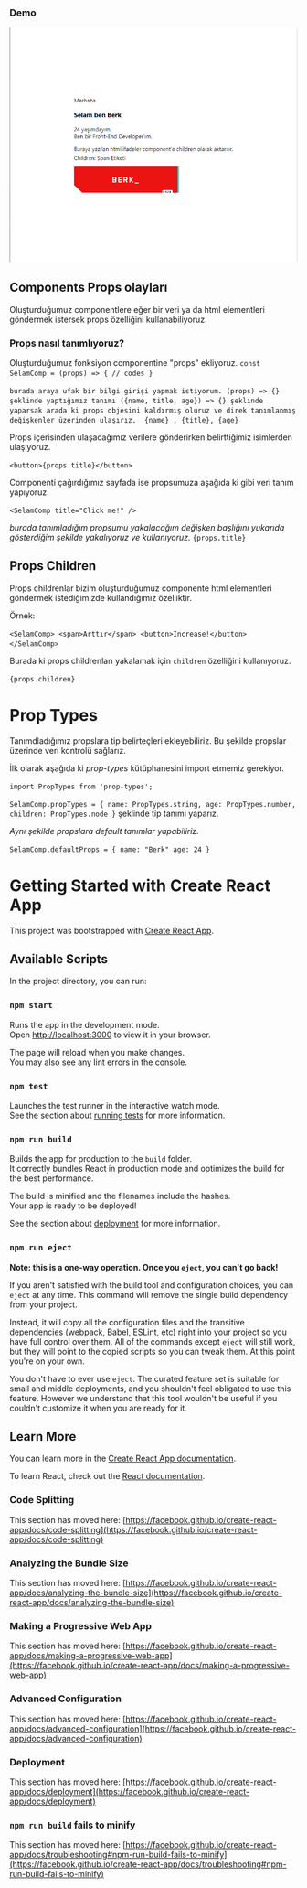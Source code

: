### Demo
![](demo.png)

## Components Props olayları
Oluşturduğumuz componentlere eğer bir veri ya da html elementleri göndermek istersek props özelliğini kullanabiliyoruz.

### Props nasıl tanımlıyoruz?
Oluşturduğumuz fonksiyon componentine "props" ekliyoruz.
`const SelamComp = (props) => {
    // codes
}`

`burada araya ufak bir bilgi girişi yapmak istiyorum.
(props) => {} şeklinde yaptığımız tanımı ({name, title, age}) => {} şeklinde yaparsak arada ki props objesini kaldırmış oluruz ve direk tanımlanmış değişkenler üzerinden ulaşırız.  {name} , {title}, {age}
`

Props içerisinden ulaşacağımız verilere gönderirken belirttiğimiz isimlerden ulaşıyoruz.

`<button>{props.title}</button>`

Componenti çağırdığımız sayfada ise propsumuza aşağıda ki gibi veri tanım yapıyoruz.

`<SelamComp title="Click me!" />`

*burada tanımladığım propsumu yakalacağım değişken başlığını yukarıda gösterdiğim şekilde yakalıyoruz ve kullanıyoruz.* `{props.title}`
 
## Props Children
Props childrenlar bizim oluşturduğumuz componente html elementleri göndermek istediğimizde kullandığımız özelliktir. 

Örnek:

`<SelamComp>
    <span>Arttır</span>
    <button>Increase!</button>
</SelamComp>`

Burada ki props childrenları yakalamak için `children` özelliğini kullanıyoruz.

`{props.children}`

# Prop Types
Tanımdladığımız propslara tip belirteçleri ekleyebiliriz. Bu şekilde propslar üzerinde veri kontrolü sağlarız.

İlk olarak aşağıda ki *prop-types* kütüphanesini import etmemiz gerekiyor.

`import PropTypes from 'prop-types';`

`SelamComp.propTypes = {
    name: PropTypes.string,
    age: PropTypes.number,
    children: PropTypes.node
}` şeklinde tip tanımı yaparız.

_Aynı şekilde propslara default tanımlar yapabiliriz._

`SelamComp.defaultProps = {
    name: "Berk"
    age: 24
}`

# Getting Started with Create React App

This project was bootstrapped with [Create React App](https://github.com/facebook/create-react-app).

## Available Scripts

In the project directory, you can run:

### `npm start`

Runs the app in the development mode.\
Open [http://localhost:3000](http://localhost:3000) to view it in your browser.

The page will reload when you make changes.\
You may also see any lint errors in the console.

### `npm test`

Launches the test runner in the interactive watch mode.\
See the section about [running tests](https://facebook.github.io/create-react-app/docs/running-tests) for more information.

### `npm run build`

Builds the app for production to the `build` folder.\
It correctly bundles React in production mode and optimizes the build for the best performance.

The build is minified and the filenames include the hashes.\
Your app is ready to be deployed!

See the section about [deployment](https://facebook.github.io/create-react-app/docs/deployment) for more information.

### `npm run eject`

**Note: this is a one-way operation. Once you `eject`, you can't go back!**

If you aren't satisfied with the build tool and configuration choices, you can `eject` at any time. This command will remove the single build dependency from your project.

Instead, it will copy all the configuration files and the transitive dependencies (webpack, Babel, ESLint, etc) right into your project so you have full control over them. All of the commands except `eject` will still work, but they will point to the copied scripts so you can tweak them. At this point you're on your own.

You don't have to ever use `eject`. The curated feature set is suitable for small and middle deployments, and you shouldn't feel obligated to use this feature. However we understand that this tool wouldn't be useful if you couldn't customize it when you are ready for it.

## Learn More

You can learn more in the [Create React App documentation](https://facebook.github.io/create-react-app/docs/getting-started).

To learn React, check out the [React documentation](https://reactjs.org/).

### Code Splitting

This section has moved here: [https://facebook.github.io/create-react-app/docs/code-splitting](https://facebook.github.io/create-react-app/docs/code-splitting)

### Analyzing the Bundle Size

This section has moved here: [https://facebook.github.io/create-react-app/docs/analyzing-the-bundle-size](https://facebook.github.io/create-react-app/docs/analyzing-the-bundle-size)

### Making a Progressive Web App

This section has moved here: [https://facebook.github.io/create-react-app/docs/making-a-progressive-web-app](https://facebook.github.io/create-react-app/docs/making-a-progressive-web-app)

### Advanced Configuration

This section has moved here: [https://facebook.github.io/create-react-app/docs/advanced-configuration](https://facebook.github.io/create-react-app/docs/advanced-configuration)

### Deployment

This section has moved here: [https://facebook.github.io/create-react-app/docs/deployment](https://facebook.github.io/create-react-app/docs/deployment)

### `npm run build` fails to minify

This section has moved here: [https://facebook.github.io/create-react-app/docs/troubleshooting#npm-run-build-fails-to-minify](https://facebook.github.io/create-react-app/docs/troubleshooting#npm-run-build-fails-to-minify)
